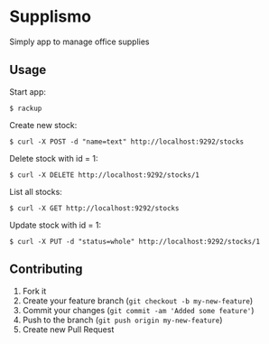 # Supplismo

Simply app to manage office supplies

## Usage

Start app:

    $ rackup

Create new stock:

    $ curl -X POST -d "name=text" http://localhost:9292/stocks

Delete stock with id = 1:

    $ curl -X DELETE http://localhost:9292/stocks/1

List all stocks:

    $ curl -X GET http://localhost:9292/stocks

Update stock with id = 1:

    $ curl -X PUT -d "status=whole" http://localhost:9292/stocks/1

## Contributing

1. Fork it
2. Create your feature branch (`git checkout -b my-new-feature`)
3. Commit your changes (`git commit -am 'Added some feature'`)
4. Push to the branch (`git push origin my-new-feature`)
5. Create new Pull Request
